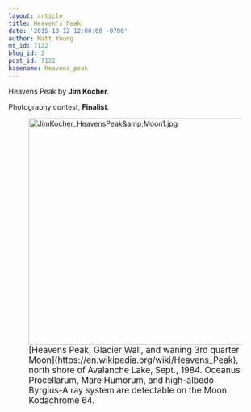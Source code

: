 ```yaml
---
layout: article
title: Heaven's Peak
date: '2015-10-12 12:00:00 -0700'
author: Matt Young
mt_id: 7122
blog_id: 2
post_id: 7122
basename: heavens_peak
---
```

Heavens Peak by **Jim Kocher**.

Photography contest, **Finalist**.

<figure>
<img src="{{ site.baseurl }}/uploads/2015/JimKocher_HeavensPeak&Moon1.jpg" alt="JimKocher_HeavensPeak&amp;amp;Moon1.jpg" width="600" height="450" />
<figcaption markdown="span">
<big>[Heavens Peak, Glacier Wall, and waning 3rd quarter Moon](https://en.wikipedia.org/wiki/Heavens_Peak), north shore of Avalanche Lake, Sept., 1984. Oceanus Procellarum, Mare Humorum, and high-albedo Byrgius-A ray system are detectable on the Moon. Kodachrome 64.</big> 

</figcaption>
</figure>
